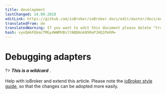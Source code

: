 ```yaml
---
title: development
lastChanged: 14.09.2018
editLink: https://github.com/ioBroker/ioBroker.docs/edit/master/docs/en/dev/adapterdebug.md
translatedFrom: de
translatedWarning: If you want to edit this document please delete "translatedFrom" field, elsewise this document will be translated automatically again
hash: vyxQmkFQkmcTMGy4WWMVBslYABQHokN5RePJHQ1PmhM=
---
```

# Debugging adapters
?> ***This is a wildcard*** . <br><br> Help with ioBroker and extend this article. Please note the [ioBroker style guide](community/styleguidedoc), so that the changes can be adopted more easily.